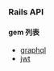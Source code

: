 ### Rails API

#### gem 列表

* [graphql](https://github.com/rmosolgo/graphql-ruby)
* [jwt](https://github.com/jwt/ruby-jwt)